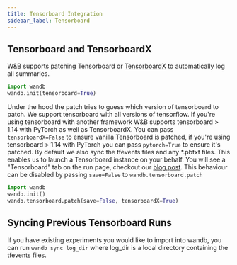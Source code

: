 ```yaml
---
title: Tensorboard Integration
sidebar_label: Tensorboard
---
```


## Tensorboard and TensorboardX

W&B supports patching Tensorboard or [TensorboardX](https://github.com/lanpa/tensorboardX) to automatically log all summaries.

```python
import wandb
wandb.init(tensorboard=True)
```

Under the hood the patch tries to guess which version of tensorboard to patch. We support tensorboard with all versions of tensorflow. If you're using tensorboard with another framework W&B supports tensorboard > 1.14 with PyTorch as well as TensorboardX. You can pass `tensorboardX=False` to ensure vanilla Tensorboard is patched, if you're using tensorboard > 1.14 with PyTorch you can pass `pytorch=True` to ensure it's patched. By default we also sync the tfevents files and any \*.pbtxt files. This enables us to launch a Tensorboard instance on your behalf. You will see a "Tensorboard" tab on the run page, checkout our [blog post](https://www.wandb.com/blog/hosted-tensorboard). This behaviour can be disabled by passing `save=False` to `wandb.tensorboard.patch`

```python
import wandb
wandb.init()
wandb.tensorboard.patch(save=False, tensorboardX=True)
```

## Syncing Previous Tensorboard Runs

If you have existing experiments you would like to import into wandb, you can run `wandb sync log_dir` where log_dir is a local directory containing the tfevents files.
